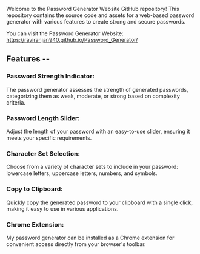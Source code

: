 Welcome to the Password Generator Website GitHub repository! This repository contains the source code and assets for a web-based password generator with various features to create strong and secure passwords.

You can visit the Password Generator Website: https://raviranjan940.github.io/Password_Generator/

## Features --

### Password Strength Indicator:
The password generator assesses the strength of generated passwords, categorizing them as weak, moderate, or strong based on complexity criteria.

### Password Length Slider:
Adjust the length of your password with an easy-to-use slider, ensuring it meets your specific requirements.

### Character Set Selection:
Choose from a variety of character sets to include in your password: lowercase letters, uppercase letters, numbers, and symbols.

### Copy to Clipboard:
Quickly copy the generated password to your clipboard with a single click, making it easy to use in various applications.

### Chrome Extension:
My password generator can be installed as a Chrome extension for convenient access directly from your browser's toolbar.


